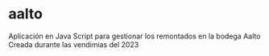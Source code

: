 # aalto
Aplicación en Java Script para gestionar los remontados en la bodega Aalto
Creada durante las vendimias del 2023
